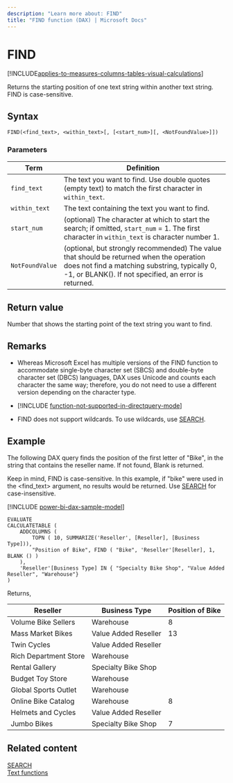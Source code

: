 ```yaml
---
description: "Learn more about: FIND"
title: "FIND function (DAX) | Microsoft Docs"
---
```

# FIND

[!INCLUDE[applies-to-measures-columns-tables-visual-calculations](includes/applies-to-measures-columns-tables-visual-calculations.md)]

Returns the starting position of one text string within another text string. FIND is case-sensitive.  
  
## Syntax  
  
```dax
FIND(<find_text>, <within_text>[, [<start_num>][, <NotFoundValue>]])  
```
  
### Parameters  
  
|Term|Definition|  
|--------|--------------|  
|`find_text`|The text you want to find. Use double quotes (empty text) to match the first character in `within_text`. |
|`within_text`|The text containing the text you want to find.|  
|`start_num`|(optional) The character at which to start the search; if omitted, `start_num` = 1. The first character in `within_text` is character number 1.|  
|`NotFoundValue`|(optional, but strongly recommended) The value that should be returned when the operation does not find a matching substring, typically 0, -1, or BLANK(). If not specified, an error is returned.|  
  
## Return value

Number that shows the starting point of the text string you want to find.  
  
## Remarks

- Whereas Microsoft Excel has multiple versions of the FIND function to accommodate single-byte character set (SBCS) and double-byte character set (DBCS) languages, DAX uses Unicode and counts each character the same way; therefore, you do not need to use a different version depending on the character type.  
  
- [!INCLUDE [function-not-supported-in-directquery-mode](includes/function-not-supported-in-directquery-mode.md)]

- FIND does not support wildcards. To use wildcards, use [SEARCH](search-function-dax.md).
  
## Example

The following DAX query finds the position of the first letter of "Bike", in the string that contains the reseller name. If not found, Blank is returned.

Keep in mind, FIND is case-sensitive. In this example, if "bike" were used in the \<find_text> argument, no results would be returned. Use [SEARCH](search-function-dax.md) for case-insensitive.

[!INCLUDE [power-bi-dax-sample-model](includes/power-bi-dax-sample-model.md)]
  
```dax
EVALUATE
CALCULATETABLE (
    ADDCOLUMNS (
        TOPN ( 10, SUMMARIZE('Reseller', [Reseller], [Business Type])),
        "Position of Bike", FIND ( "Bike", 'Reseller'[Reseller], 1, BLANK () )
    ),
    'Reseller'[Business Type] IN { "Specialty Bike Shop", "Value Added Reseller", "Warehouse"}
)
```

Returns,  

|Reseller  |Business Type | Position of Bike |
|---------|---------|---------|
|Volume Bike Sellers    |Warehouse|     8    |
|Mass Market Bikes     |Value Added Reseller|    13     |
|Twin Cycles     |Value Added Reseller|         |
|Rich Department Store     |Warehouse|         |
|Rental Gallery     |Specialty Bike Shop|         |
|Budget Toy Store     |Warehouse|         |
|Global Sports Outlet     |Warehouse|         |
|Online Bike Catalog     |Warehouse|     8    |
|Helmets and Cycles     |Value Added Reseller|         |
|Jumbo Bikes     |Specialty Bike Shop|    7     |

## Related content

[SEARCH](search-function-dax.md)  
[Text functions](text-functions-dax.md)  
